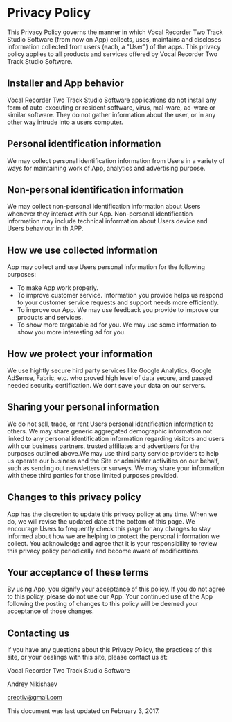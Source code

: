 # Privacy Policy

This Privacy Policy governs the manner in which Vocal Recorder Two Track Studio Software (from now on App) collects, uses, maintains and discloses information collected from users (each, a "User") of the apps. This privacy policy applies to all products and services offered by Vocal Recorder Two Track Studio Software.

## Installer and App behavior

Vocal Recorder Two Track Studio Software applications do not install any form of auto-executing or resident software, virus, mal-ware, ad-ware or similar software. They do not gather information about the user, or in any other way intrude into a users computer.

## Personal identification information

We may collect personal identification information from Users in a variety of ways for maintaining work of App, analytics and advertising purpose.

## Non-personal identification information

We may collect non-personal identification information about Users whenever they interact with our App. Non-personal identification information may include technical information about Users device and Users behaviour in th APP.

## How we use collected information

App may collect and use Users personal information for the following purposes:

* To make App work properly.
* To improve customer service. Information you provide helps us respond to your customer service requests and support needs more efficiently.
* To improve our App. We may use feedback you provide to improve our products and services.
* To show more targatable ad for you. We may use some information to show you more interesting ad for you.

## How we protect your information

We use hightly secure hird party services like Google Analytics, Google AdSense, Fabric, etc. who proved high level of data secure, and passed needed security certification. We dont save your data on our servers. 

## Sharing your personal information

We do not sell, trade, or rent Users personal identification information to others. We may share generic aggregated demographic information not linked to any personal identification information regarding visitors and users with our business partners, trusted affiliates and advertisers for the purposes outlined above.We may use third party service providers to help us operate our business and the Site or administer activities on our behalf, such as sending out newsletters or surveys. We may share your information with these third parties for those limited purposes provided.

## Changes to this privacy policy

App has the discretion to update this privacy policy at any time. When we do, we will revise the updated date at the bottom of this page. We encourage Users to frequently check this page for any changes to stay informed about how we are helping to protect the personal information we collect. You acknowledge and agree that it is your responsibility to review this privacy policy periodically and become aware of modifications.

## Your acceptance of these terms

By using App, you signify your acceptance of this policy. If you do not agree to this policy, please do not use our App. Your continued use of the App following the posting of changes to this policy will be deemed your acceptance of those changes.

## Contacting us

If you have any questions about this Privacy Policy, the practices of this site, or your dealings with this site, please contact us at:


Vocal Recorder Two Track Studio Software

Andrey Nikishaev

creotiv@gmail.com

This document was last updated on February 3, 2017.
